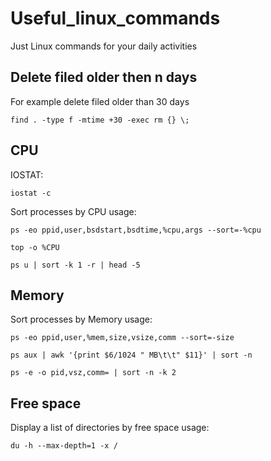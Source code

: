 # Useful_linux_commands
Just Linux commands for your daily activities


## Delete filed older then n days

For example delete filed older than 30 days

```
find . -type f -mtime +30 -exec rm {} \;
```

## CPU

IOSTAT:
```
iostat -c
```
Sort processes by CPU usage:
```
ps -eo ppid,user,bsdstart,bsdtime,%cpu,args --sort=-%cpu

top -o %CPU

ps u | sort -k 1 -r | head -5
```

## Memory

Sort processes by Memory usage:
```
ps -eo ppid,user,%mem,size,vsize,comm --sort=-size

ps aux | awk '{print $6/1024 " MB\t\t" $11}' | sort -n

ps -e -o pid,vsz,comm= | sort -n -k 2
```

## Free space

Display a list of directories by free space usage:
```
du -h --max-depth=1 -x / 
```



